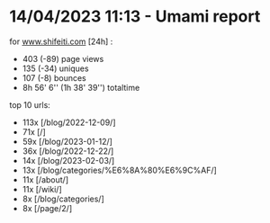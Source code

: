 # 14/04/2023 11:13 - Umami report
for www.shifeiti.com [24h] :

 - 403 (-89) page views
 - 135 (-34) uniques
 - 107 (-8) bounces
 - 8h 56' 6'' (1h 38' 39'') totaltime


top 10 urls:
 - 113x [/blog/2022-12-09/]
 - 71x [/]
 - 59x [/blog/2023-01-12/]
 - 36x [/blog/2022-12-22/]
 - 14x [/blog/2023-02-03/]
 - 13x [/blog/categories/%E6%8A%80%E6%9C%AF/]
 - 11x [/about/]
 - 11x [/wiki/]
 - 8x [/blog/categories/]
 - 8x [/page/2/]


